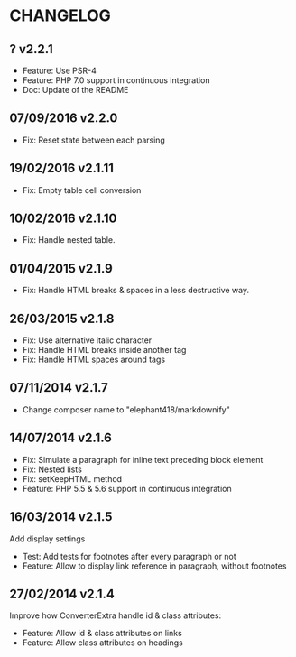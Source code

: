 CHANGELOG
==============


? v2.2.1
--------------

 * Feature: Use PSR-4
 * Feature: PHP 7.0 support in continuous integration
 * Doc: Update of the README


07/09/2016 v2.2.0
--------------

 * Fix: Reset state between each parsing


19/02/2016 v2.1.11
--------------

 * Fix: Empty table cell conversion


10/02/2016 v2.1.10
--------------

 * Fix: Handle nested table.


01/04/2015 v2.1.9
--------------

 * Fix: Handle HTML breaks & spaces in a less destructive way.


26/03/2015 v2.1.8
--------------

 * Fix: Use alternative italic character
 * Fix: Handle HTML breaks inside another tag
 * Fix: Handle HTML spaces around tags


07/11/2014 v2.1.7
--------------

 * Change composer name to "elephant418/markdownify"


14/07/2014 v2.1.6
--------------

 * Fix: Simulate a paragraph for inline text preceding block element
 * Fix: Nested lists
 * Fix: setKeepHTML method
 * Feature: PHP 5.5 & 5.6 support in continuous integration


16/03/2014 v2.1.5
--------------

Add display settings

 * Test: Add tests for footnotes after every paragraph or not
 * Feature: Allow to display link reference in paragraph, without footnotes


27/02/2014 v2.1.4
--------------

Improve how ConverterExtra handle id & class attributes:

 * Feature: Allow id & class attributes on links
 * Feature: Allow class attributes on headings